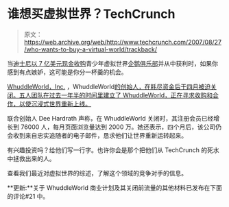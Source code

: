 # 谁想买虚拟世界？TechCrunch

> 原文：<https://web.archive.org/web/http://www.techcrunch.com/2007/08/27/who-wants-to-buy-a-virtual-world/trackback/>

当[迪士尼以 7 亿美元现金收购](https://web.archive.org/web/20131124082459/http://www.techcrunch.com/2007/08/01/disney-acquires-club-penguin/)青少年虚拟世界[企鹅俱乐部](https://web.archive.org/web/20131124082459/http://www.crunchbase.com/company/ClubPenguin)并从中获利时，如果你感到有点嫉妒，这可能是你分一杯羹的机会。

[WhuddleWorld，Inc.](https://web.archive.org/web/20131124082459/http://www.whuddleworldinc.com/) ，WhuddleWorld[的创始人，在耗尽资金后于四月被迫关闭。五人团队在过去一年半的时间里建立了 WhuddleWorld，正在寻求收购和合作，以使沉浸式世界重新上线。](https://web.archive.org/web/20131124082459/http://www.whuddleworld.com/)

联合创始人 Dee Hardrath 声称，在 WhuddleWorld 关闭时，其注册会员已经增长到 76000 人，每月页面浏览量达到 2000 万。她还表示，四个月后，该公司仍会收到来自忠实追随者的电子邮件，恳求他们让世界重新运转起来。

有兴趣投资吗？给他们写一行字。也许你会是那个把他们从 TechCrunch 的死水中拯救出来的人。

查看我们最近对虚拟世界的综述，了解这个领域的竞争对手的信息。

**更新:**关于 WhuddleWorld 商业计划及其关闭前流量的其他材料已发布在下面的评论#21 中。